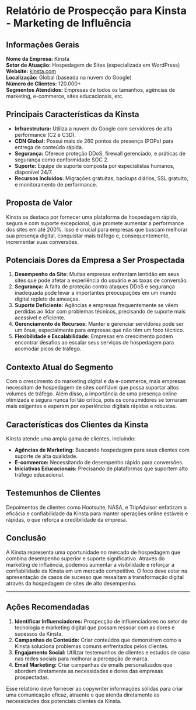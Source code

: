 # Relatório de Prospecção para Kinsta - Marketing de Influência

## Informações Gerais
**Nome da Empresa:** Kinsta  
**Setor de Atuação:** Hospedagem de Sites (especializada em WordPress)  
**Website:** [kinsta.com](https://kinsta.com)  
**Localização:** Global (baseada na nuvem do Google)  
**Número de Clientes:** 120.000+  
**Segmentos Atendidos:** Empresas de todos os tamanhos, agências de marketing, e-commerce, sites educacionais, etc.

## Principais Características da Kinsta
- **Infraestrutura:** Utiliza a nuvem do Google com servidores de alta performance (C2 e C3D).
- **CDN Global:** Possui mais de 260 pontos de presença (POPs) para entrega de conteúdo rápida.
- **Segurança:** Oferece proteção DDoS, firewall gerenciado, e práticas de segurança como conformidade SOC 2.
- **Suporte:** Equipe de suporte composta por especialistas humanos, disponível 24/7.
- **Recursos Incluídos:** Migrações gratuitas, backups diários, SSL gratuito, e monitoramento de performance.

## Proposta de Valor
Kinsta se destaca por fornecer uma plataforma de hospedagem rápida, segura e com suporte excepcional, que promete aumentar a performance dos sites em até 200%. Isso é crucial para empresas que buscam melhorar sua presença digital, conquistar mais tráfego e, consequentemente, incrementar suas conversões.

## Potenciais Dores da Empresa a Ser Prospectada
1. **Desempenho do Site:** Muitas empresas enfrentam lentidão em seus sites que pode afetar a experiência do usuário e as taxas de conversão.
2. **Segurança:** A falta de proteção contra ataques DDoS e segurança inadequada pode levar a importantes preocupações em um mundo digital repleto de ameaças.
3. **Suporte Deficiente:** Agências e empresas frequentemente se vêem perdidas ao lidar com problemas técnicos, precisando de suporte mais acessível e eficiente.
4. **Gerenciamento de Recursos:** Manter e gerenciar servidores pode ser um ônus, especialmente para empresas que não têm um foco técnico.
5. **Flexibilidade e Escalabilidade:** Empresas em crescimento podem encontrar desafios ao escalar seus serviços de hospedagem para acomodar picos de tráfego.

## Contexto Atual do Segmento
Com o crescimento do marketing digital e da e-commerce, mais empresas necessitam de hospedagem de sites confiável que possa suportar altos volumes de tráfego. Além disso, a importância de uma presença online otimizada e segura nunca foi tão crítica, pois os consumidores se tornaram mais exigentes e esperam por experiências digitais rápidas e robustas.

## Características dos Clientes da Kinsta
Kinsta atende uma ampla gama de clientes, incluindo:
- **Agências de Marketing:** Buscando hospedagem para seus clientes com suporte de alta qualidade.
- **E-commerce:** Necessitando de desempenho rápido para conversões.
- **Iniciativas Educacionais:** Precisando de plataformas que suportem alto tráfego educacional.
  
## Testemunhos de Clientes
Depoimentos de clientes como Hootsuite, NASA, e TripAdvisor enfatizam a eficácia e confiabilidade da Kinsta para manter operações online estáveis e rápidas, o que reforça a credibilidade da empresa.

## Conclusão
A Kinsta representa uma oportunidade no mercado de hospedagem que combina desempenho superior e suporte significativo. Através do marketing de influência, podemos aumentar a visibilidade e reforçar a confiabilidade da Kinsta em um mercado competitivo. O foco deve estar na apresentação de casos de sucesso que ressaltam a transformação digital através da hospedagem de sites de alto desempenho.

---

## Ações Recomendadas
1. **Identificar Influenciadores:** Prospecção de influenciadores no setor de tecnologia e marketing digital que possam ressoar com as dores e sucessos da Kinsta.
2. **Campanhas de Conteúdo:** Criar conteúdos que demonstrem como a Kinsta soluciona problemas comuns enfrentados pelos clientes.
3. **Engajamento Social:** Utilizar testemunhos de clientes e estudos de caso nas redes sociais para melhorar a percepção de marca.
4. **Email Marketing:** Criar campanhas de emails personalizados que abordem diretamente as necessidades e dores das empresas prospectadas.

Esse relatório deve fornecer ao copywriter informações sólidas para criar uma comunicação eficaz, atraente e que atenda diretamente às necessidades dos potenciais clientes da Kinsta.